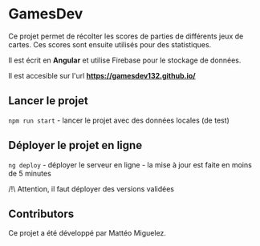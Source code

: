 # GamesDev

Ce projet permet de récolter les scores de parties de différents jeux de cartes. Ces scores sont ensuite utilisés pour des statistiques. 

Il est écrit en **Angular** et utilise Firebase pour le stockage de données.

Il est accesible sur l'url **https://gamesdev132.github.io/**

## Lancer le projet

`npm run start` - lancer le projet avec des données locales (de test)

## Déployer le projet en ligne

`ng deploy` - déployer le serveur en ligne - la mise à jour est faite en moins de 5 minutes

/!\ Attention, il faut déployer des versions validées

## Contributors

Ce projet a été développé par Mattéo Miguelez.
